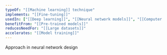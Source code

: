 ```yaml
---
typeOf: "[[Machine learning]] technique"
implements: "[[Fine-tuning]]"
usedIn: ["[[Deep learning]]", "[[Neural network models]]", "[[Computer vision]]", "[[Natural Language Processing]]"]
benefitFrom: "[[Pre-trained models]]"
reducesNeedFor: "[[Large datasets]]"
accelerates: "[[Model training]]"
---
```


Approach in neural network design 

